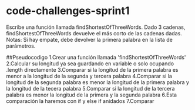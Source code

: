 # code-challenges-sprint1
Escribe una función llamada findShortestOfThreeWords.
Dado 3 cadenas, findShortestOfThreeWords devuelve el más corto de las cadenas dadas.
Notas:
Si hay empate, debe devolver la primera palabra en la lista de parámetros.

##Pseudocodigo
1.Crear una función llamada 'findShortestOfThreeWords'
2.Calcular su longitud ya sea guardando en variable o solo ocupando .length directamente
3.Comparar si la longitud de la primera palabra es menor a la longitud de la segunda y tercera palabra
4.Comparar si la longitud de la segunda palabra es menor la longitud de la primera palabra y la longitud de la tecera palabra
5.Comparar si la longitud de la tercera palabra es menor la longitud de la primera y la segunda palabra
6.Esta comparación la haremos con if y else if anidados
7.Comparar
